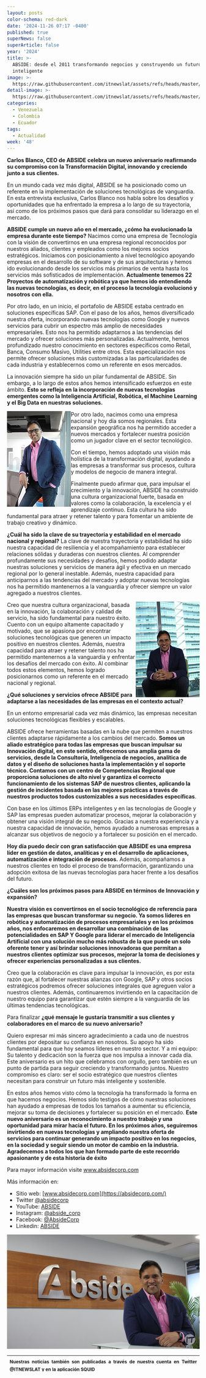 ```yaml
---
layout: posts
color-schema: red-dark
date: '2024-11-26 07:17 -0400'
published: true
superNews: false
superArticle: false
year: '2024'
title: >-
  ABSIDE: desde el 2011 transformando negocios y construyendo un futuro más
  inteligente
image: >-
  https://raw.githubusercontent.com/itnewslat/assets/refs/heads/master/img/540x320/Aniv-Abside-p.jpg
detail-image: >-
  https://raw.githubusercontent.com/itnewslat/assets/refs/heads/master/img/1024x680/Aniv-Abside-g.jpg
categories:
  - Venezuela
  - Colombia
  - Ecuador
tags:
  - Actualidad
week: '48'
---
```

**Carlos Blanco, CEO de ABSIDE celebra un nuevo aniversario reafirmando su compromiso con la Transformación Digital, innovando y creciendo junto a sus clientes.**

En un mundo cada vez más digital, ABSIDE se ha posicionado como un referente en la implementación de soluciones tecnológicas de vanguardia. En esta entrevista exclusiva, Carlos Blanco nos habla sobre los desafíos y oportunidades que ha enfrentado la empresa a lo largo de su trayectoria, así como de los próximos pasos que dará para consolidar su liderazgo en el mercado.

**ABSIDE cumple un nuevo año en el mercado, ¿cómo ha evolucionado la empresa durante este tiempo?**
Nacimos como una empresa de Tecnología con la visión de convertirnos en una empresa regional reconocidos por nuestros aliados, clientes y empleados como los mejores socios estratégicos.
Iniciamos con posicionamiento a nivel tecnológico apoyando empresas en el desarrollo de su software y de sus arquitecturas y hemos ido evolucionando desde los servicios más primarios de venta hasta los servicios más sofisticados de implementación. **Actualmente tenemos 22 Proyectos de automatización y robótica ya que hemos ido entendiendo las nuevas tecnologías, es decir, en el proceso la tecnología evolucionó y nosotros con ella.**

Por otro lado, en un inicio, el portafolio de ABSIDE estaba centrado en soluciones específicas SAP. Con el paso de los años, hemos diversificado nuestra oferta, incorporando nuevas tecnologías como Google y nuevos servicios para cubrir un espectro más amplio de necesidades empresariales. Esto nos ha permitido adaptarnos a las tendencias del mercado y ofrecer soluciones más personalizadas. Actualmente, hemos profundizado nuestro conocimiento en sectores específicos como Retail, Banca, Consumo Masivo, Utilities entre otros. Esta especialización nos permite ofrecer soluciones más customizadas a las particularidades de cada industria y establecernos como un referente en esos mercados.

La innovación siempre ha sido un pilar fundamental de ABSIDE. Sin embargo, a lo largo de estos años hemos intensificado esfuerzos en este ámbito. **Esto se refleja en la incorporación de nuevas tecnologías emergentes como la Inteligencia Artificial, Robótica, el Machine Learning y el Big Data en nuestras soluciones.**

<img src="https://raw.githubusercontent.com/itnewslat/assets/refs/heads/master/img/300x300/Carlos3.jpg" alt="" width="167" height="250" align="left"/> Por otro lado, nacimos como una empresa nacional y hoy día somos regionales. Esta expansión geográfica nos ha permitido acceder a nuevos mercados y fortalecer nuestra posición como un jugador clave en el sector tecnológico.

Con el tiempo, hemos adoptado una visión más holística de la transformación digital, ayudando a las empresas a transformar sus procesos, cultura y modelos de negocio de manera integral.

Finalmente puedo afirmar que, para impulsar el crecimiento y la innovación, ABSIDE ha construido una cultura organizacional fuerte, basada en valores como la colaboración, la excelencia y el aprendizaje continuo. Esta cultura ha sido fundamental para atraer y retener talento y para fomentar un ambiente de trabajo creativo y dinámico.

**¿Cuál ha sido la clave de su trayectoria y estabilidad en el mercado nacional y regional?**
La clave de nuestra trayectoria y estabilidad ha sido nuestra capacidad de resiliencia y el acompañamiento para establecer relaciones sólidas y duraderas con nuestros clientes. Al comprender profundamente sus necesidades y desafíos, hemos podido adaptar nuestras soluciones y servicios de manera ágil y efectiva en un mercado regional por lo general inestable. Además, nuestra capacidad para anticiparnos a las tendencias del mercado y adoptar nuevas tecnologías nos ha permitido mantenernos a la vanguardia y ofrecer siempre un valor agregado a nuestros clientes.

<img src="https://raw.githubusercontent.com/itnewslat/assets/refs/heads/master/img/300x300/Carlos1.jpg" alt="" width="167" height="250" align="right"/> Creo que nuestra cultura organizacional, basada en la innovación, la colaboración y calidad de servicio, ha sido fundamental para nuestro éxito. Cuento con un equipo altamente capacitado y motivado, que se apasiona por encontrar soluciones tecnológicas que generen un impacto positivo en nuestros clientes. Además, nuestra capacidad para atraer y retener talento nos ha permitido mantenernos a la vanguardia y enfrentar los desafíos del mercado con éxito. Al combinar todos estos elementos, hemos logrado posicionarnos como un referente en el mercado nacional y regional.

**¿Qué soluciones y servicios ofrece ABSIDE para adaptarse a las necesidades de las empresas en el contexto actual?**

En un entorno empresarial cada vez más dinámico, las empresas necesitan soluciones tecnológicas flexibles y escalables. 

ABSIDE ofrece herramientas basadas en la nube que permiten a nuestros clientes adaptarse rápidamente a los cambios del mercado. **Somos un aliado estratégico para todas las empresas que buscan impulsar su Innovación digital, en este sentido, ofrecemos una amplia gama de servicios, desde la Consultoría, Inteligencia de negocios, analítica de datos y el diseño de soluciones hasta la implementación y el soporte técnico.  Contamos con un centro de Competencias Regional que proporciona soluciones de alto nivel y garantiza el correcto funcionamiento de los sistemas SAP de nuestros clientes, aplicando la gestión de incidentes basada en las mejores prácticas a través de nuestros productos todos customizables a sus necesidades específicas**.

Con base en los últimos ERPs inteligentes y en las tecnologías de Google y SAP las empresas pueden automatizar procesos, mejorar la colaboración y obtener una visión integral de su negocio. Gracias a nuestra experiencia y a nuestra capacidad de innovación, hemos ayudado a numerosas empresas a alcanzar sus objetivos de negocio y a fortalecer su posición en el mercado.

**Hoy día puedo decir con gran satisfacción que ABSIDE es una empresa líder en gestión de datos, analíticas y en el desarrollo de aplicaciones, automatización e integración de procesos.**
Además, acompañamos a nuestros clientes en todo el proceso de transformación, garantizando una adopción exitosa de las nuevas tecnologías para hacer frente a los desafíos del futuro.

**¿Cuáles son los próximos pasos para ABSIDE en términos de Innovación y expansión?**

**Nuestra visión es convertirnos en el socio tecnológico de referencia para las empresas que buscan transformar su negocio. Ya somos líderes en robótica y automatización de procesos empresariales y en los próximos años, nos enfocaremos en desarrollar una combinación de las potencialidades en SAP Y Google para liderar el mercado de Inteligencia Artificial con una solución mucho más robusta de la que puede un solo oferente tener y así brindar soluciones innovadoras que permitan a nuestros clientes optimizar sus procesos, mejorar la toma de decisiones y ofrecer experiencias personalizadas a sus clientes.**

Creo que la colaboración es clave para impulsar la innovación, es por esta razón que, al fortalecer nuestras alianzas con Google, SAP y otros socios estratégicos podremos ofrecer soluciones integrales que agreguen valor a nuestros clientes. Además, continuaremos invirtiendo en la capacitación de nuestro equipo para garantizar que estén siempre a la vanguardia de las últimas tendencias tecnológicas. 

Para finalizar **¿qué mensaje le gustaría transmitir a sus clientes y colaboradores en el marco de su nuevo aniversario?**

Quiero expresar mi más sincero agradecimiento a cada uno de nuestros clientes por depositar su confianza en nosotros. Su apoyo ha sido fundamental para que hoy seamos líderes en nuestro sector. Y a mi equipo: Su talento y dedicación son la fuerza que nos impulsa a innovar cada día. Este aniversario es un hito que celebramos con orgullo, pero también es un punto de partida para seguir creciendo y transformando juntos. Nuestro compromiso es claro: ser el socio estratégico que nuestros clientes necesitan para construir un futuro más inteligente y sostenible.

En estos años hemos visto cómo la tecnología ha transformado la forma en que hacemos negocios. Hemos sido testigos de cómo nuestras soluciones han ayudado a empresas de todos los tamaños a aumentar su eficiencia, mejorar su toma de decisiones y fortalecer su posición en el mercado. **Este nuevo aniversario es un reconocimiento a nuestro trabajo y una oportunidad para mirar hacia el futuro. En los próximos años, seguiremos invirtiendo en nuevas tecnologías y ampliando nuestra oferta de servicios para continuar generando un impacto positivo en los negocios, en la sociedad y seguir siendo un motor de cambio en la industria. Agradecemos a todos los que han formado parte de este recorrido apasionante y de esta historia de éxito**

Para mayor información visite www.absidecorp.com

Más información en: 
- Sitio web: [www.absidecorp.com](https://absidecorp.com/) 
- Twitter [@absidecorp](https://twitter.com/absidecorp) 
- YouTube: [ABSIDE](https://www.youtube.com/channel/UCbWqhlxlMXwjdajMh9AP8bQ) 
- Instagram: [@abside_corp](https://www.instagram.com/abside_corp/) 
- Facebook: [@AbsideCorp](https://www.facebook.com/AbsideCorp/) 
- Linkedin: [ABSIDE](https://www.linkedin.com/company/abside/posts/?feedView=all)


![](https://raw.githubusercontent.com/itnewslat/assets/refs/heads/master/img/540x320/Aniv-Abside-p.jpg)

<table style="height: 42px;" width="569">
<tbody>
<tr>
<td style="text-align: justify;"><sub><strong>Nuestras noticias también son publicadas a través de nuestra cuenta en Twitter <a href="https://twitter.com/itnewslat?lang=es">@ITNEWSLAT</a> y en la aplicación <a href="https://squidapp.co/en/">SQUID</a></strong></sub></td>
</tr>
</tbody>
</table>
